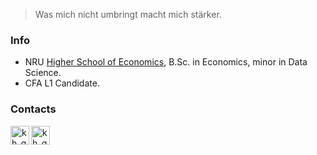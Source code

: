> Was mich nicht umbringt macht mich stärker.

### Info
* NRU [Higher School of Economics](https://www.hse.ru/en/), B.Sc. in Economics, minor in Data Science. 
* CFA L1 Candidate.

### Contacts
[<img align="left" alt="kh_gleb_linkedin" width="30px" src="https://cdns.iconmonstr.com/wp-content/assets/preview/2012/240/iconmonstr-linkedin-3.png"/>](https://www.linkedin.com/in/khaykingleb)
[<img align="left" alt="kh_gleb" width="30px" src="https://cdn4.iconfinder.com/data/icons/logos-and-brands-1/512/189_Kaggle_logo_logos-512.png"/>](https://www.kaggle.com/glebkhaykin)
